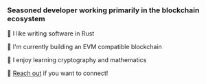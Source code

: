 ### Seasoned developer working primarily in the blockchain ecosystem 

🦀 I like writing software in Rust

🔭 I'm currently building an EVM compatible blockchain

🌱 I enjoy learning cryptography and mathematics 

💬 [Reach out](https://linktr.ee/tavakyan) if you want to connect!

